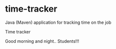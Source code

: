 # time-tracker
Java (Maven) application for tracking time on the job

Time tracker

Good morning and night.. Students!!!
